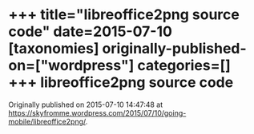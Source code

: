 +++
title="libreoffice2png source code"
date=2015-07-10
[taxonomies]
originally-published-on=["wordpress"]
categories=[]
+++
libreoffice2png source code
===========================


Originally published on 2015-07-10 14:47:48 at https://skyfromme.wordpress.com/2015/07/10/going-mobile/libreoffice2png/.
